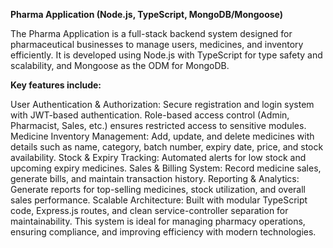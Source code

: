 
**Pharma Application (Node.js, TypeScript, MongoDB/Mongoose)**

The Pharma Application is a full-stack backend system designed for pharmaceutical businesses to manage users, medicines, and inventory efficiently. It is developed using Node.js with TypeScript for type safety and scalability, and Mongoose as the ODM for MongoDB.

**Key features include:**

User Authentication & Authorization: Secure registration and login system with JWT-based authentication. Role-based access control (Admin, Pharmacist, Sales, etc.) ensures restricted access to sensitive modules.
Medicine Inventory Management: Add, update, and delete medicines with details such as name, category, batch number, expiry date, price, and stock availability.
Stock & Expiry Tracking: Automated alerts for low stock and upcoming expiry medicines.
Sales & Billing System: Record medicine sales, generate bills, and maintain transaction history.
Reporting & Analytics: Generate reports for top-selling medicines, stock utilization, and overall sales performance.
Scalable Architecture: Built with modular TypeScript code, Express.js routes, and clean service-controller separation for maintainability.
This system is ideal for managing pharmacy operations, ensuring compliance, and improving efficiency with modern technologies.
